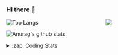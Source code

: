 ### Hi there 👋

<!--
**tao8687/tao8687** is a ✨ _special_ ✨ repository because its `README.md` (this file) appears on your GitHub profile.

Here are some ideas to get you started:

- 🔭 I’m currently working on ...
- 🌱 I’m currently learning ...
- 👯 I’m looking to collaborate on ...
- 🤔 I’m looking for help with ...
- 💬 Ask me about ...
- 📫 How to reach me: ...
- 😄 Pronouns: ...
- ⚡ Fun fact: ...
-->

<img align='right' src="https://media.giphy.com/media/M9gbBd9nbDrOTu1Mqx/giphy.gif" width="240">

  
![Top Langs](https://github-readme-stats.vercel.app/api/top-langs/?username=tao8687&layout=compact&title_color=23238E&text_color=A67D3D)

![Anurag's github stats](https://github-readme-stats.vercel.app/api?username=tao8687&show_icons=true&&text_color=A67D3D&title_color=23238E&show_icons=false&count_private=true&hide=stars)

<details>
  <summary>:zap: Coding Stats</summary>
  <br>
    
<!--START_SECTION:waka-->
![Code Time](http://img.shields.io/badge/Code%20Time-1%2C451%20hrs%2054%20mins-blue)

![Profile Views](http://img.shields.io/badge/Profile%20Views-4-blue)

**🐱 My GitHub Data** 

> 📦 1.5 MB Used in GitHub's Storage 
 > 
> 🏆 84 Contributions in the Year 2024
 > 
> 🚫 Not Opted to Hire
 > 
> 📜 50 Public Repositories 
 > 
> 🔑 25 Private Repositories 
 > 
**I'm an Early 🐤** 

```text
🌞 Morning                1322 commits        ██████████████████████░░░   86.41 % 
🌆 Daytime                87 commits          █░░░░░░░░░░░░░░░░░░░░░░░░   05.69 % 
🌃 Evening                117 commits         ██░░░░░░░░░░░░░░░░░░░░░░░   07.65 % 
🌙 Night                  4 commits           ░░░░░░░░░░░░░░░░░░░░░░░░░   00.26 % 
```
📅 **I'm Most Productive on Wednesday** 

```text
Monday                   220 commits         ████░░░░░░░░░░░░░░░░░░░░░   14.38 % 
Tuesday                  207 commits         ███░░░░░░░░░░░░░░░░░░░░░░   13.53 % 
Wednesday                274 commits         ████░░░░░░░░░░░░░░░░░░░░░   17.91 % 
Thursday                 199 commits         ███░░░░░░░░░░░░░░░░░░░░░░   13.01 % 
Friday                   217 commits         ████░░░░░░░░░░░░░░░░░░░░░   14.18 % 
Saturday                 211 commits         ███░░░░░░░░░░░░░░░░░░░░░░   13.79 % 
Sunday                   202 commits         ███░░░░░░░░░░░░░░░░░░░░░░   13.20 % 
```


📊 **This Week I Spent My Time On** 

```text
🕑︎ Time Zone: Asia/Shanghai

💬 Programming Languages: 
Other                    7 hrs 5 mins        ██████████░░░░░░░░░░░░░░░   40.88 % 
C++                      4 hrs 41 mins       ███████░░░░░░░░░░░░░░░░░░   27.10 % 
Python                   1 hr 48 mins        ███░░░░░░░░░░░░░░░░░░░░░░   10.39 % 
Markdown                 1 hr 9 mins         ██░░░░░░░░░░░░░░░░░░░░░░░   06.68 % 
CMake                    1 hr                █░░░░░░░░░░░░░░░░░░░░░░░░   05.80 % 

🔥 Editors: 
VS Code                  17 hrs 19 mins      █████████████████████████   100.00 % 

🐱‍💻 Projects: 
autox                    8 hrs 22 mins       ████████████░░░░░░░░░░░░░   48.29 % 
agvs                     3 hrs 58 mins       ██████░░░░░░░░░░░░░░░░░░░   22.94 % 
src                      2 hrs 8 mins        ███░░░░░░░░░░░░░░░░░░░░░░   12.33 % 
ackermann_gazebo         1 hr 28 mins        ██░░░░░░░░░░░░░░░░░░░░░░░   08.52 % 
wheeltec_robot           30 mins             █░░░░░░░░░░░░░░░░░░░░░░░░   02.91 % 

💻 Operating System: 
Linux                    17 hrs 19 mins      █████████████████████████   100.00 % 
```

**I Mostly Code in Python** 

```text
Python                   9 repos             ████████░░░░░░░░░░░░░░░░░   30.00 % 
C++                      8 repos             ███████░░░░░░░░░░░░░░░░░░   26.67 % 
JavaScript               2 repos             ██░░░░░░░░░░░░░░░░░░░░░░░   06.67 % 
Batchfile                1 repo              █░░░░░░░░░░░░░░░░░░░░░░░░   03.33 % 
HTML                     1 repo              █░░░░░░░░░░░░░░░░░░░░░░░░   03.33 % 
```



**Timeline**

![Lines of Code chart](https://raw.githubusercontent.com/tao8687/tao8687/master/assets/bar_graph.png)


 Last Updated on 24/03/2024 01:16:09 UTC
<!--END_SECTION:waka-->
</details>
